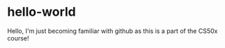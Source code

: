 # hello-world

Hello, I'm just becoming familiar with github as this is a part of the CS50x course!
